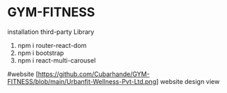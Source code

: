 # GYM-FITNESS

installation third-party Library 
1) npm i router-react-dom
2) npm i bootstrap
3) npm i react-multi-carousel


#website [https://github.com/Cubarhande/GYM-FITNESS/blob/main/Urbanfit-Wellness-Pvt-Ltd.png] website design view
